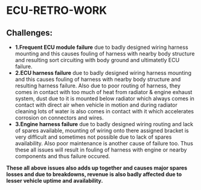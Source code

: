 # ECU-RETRO-WORK

## Challenges:
* **1.Frequent ECU module failure** due to badly designed wiring harness mounting and this causes fouling of harness with nearby body structure and resulting sort circuiting with body ground and ultimatetly ECU failure.
* **2.ECU harness failure** due to badly designed wiring harness mounting and this causes fouling of harness with nearby body structure and resulting harness failure. Also due to poor routing of harness, they comes in contact with too much of heat from radiator & engine exhaust system, dust due to it is mounted below radiator which always comes in contact with direct air when vehicle in motion and during radiator cleaning lots of water is also comes in contact with it which accelerates corrosion on connectors and wires.
* **3.Engine harness failure** due to badly designed wiring routing and lack of spares available, mounting of wiring onto there assigned bracket is very difficult and sometimes not possible due to lack of spares availability. Also poor maintenance is another cause of failure too. Thus these all issues will result in fouling of harness with engine or nearby components and thus failure occured.

**These all above issues also adds up together and causes major spares losses and due to breakdowns, revenue is also badly affected due to lesser vehicle uptime and availability.**
